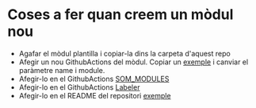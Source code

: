 # Coses a fer quan creem un mòdul nou
*  Agafar el mòdul plantilla i copiar-la dins la carpeta d'aquest repo
*  Afegir un nou GithubActions del mòdul. Copiar un [exemple](https://github.com/Som-Energia/openerp_som_addons/blob/main/.github/workflows/schedule_tests_account_account_som.yml) i canviar el paràmetre name i module.
*  Afegir-lo en el GithubActions [SOM_MODULES](https://github.com/Som-Energia/openerp_som_addons/blob/main/.github/workflows/all_modules_test.yml)
*  Afegir-lo en el GithubActions [Labeler](https://github.com/Som-Energia/openerp_som_addons/blob/main/.github/labeler.yml)
*  Afegir-lo en el README del repositori [exemple](https://github.com/Som-Energia/openerp_som_addons/commit/2b1fb5ffc22f64b3edc834653275820f7eb616d3)
